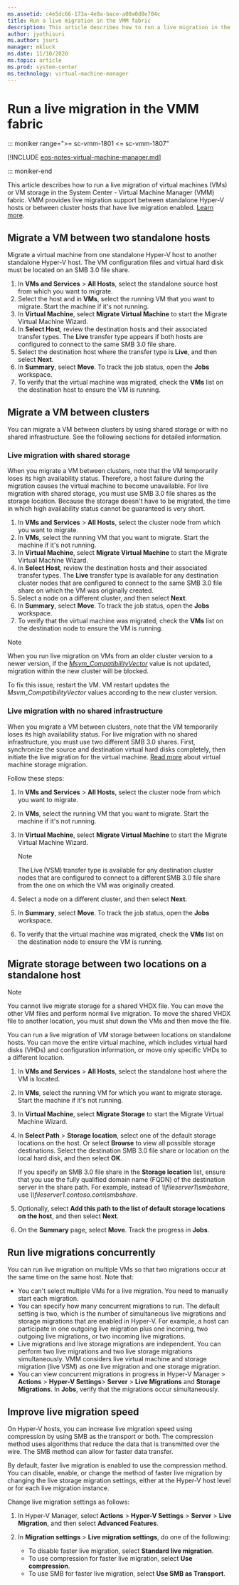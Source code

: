 ```yaml
---
ms.assetid: c4e5dc66-173a-4e8a-bace-a00a0d8e704c
title: Run a live migration in the VMM fabric
description: This article describes how to run a live migration in the VMM fabric
author: jyothisuri
ms.author: jsuri
manager: mkluck
ms.date: 11/10/2020
ms.topic: article
ms.prod: system-center
ms.technology: virtual-machine-manager
---
```



# Run a live migration in the VMM fabric

::: moniker range=">= sc-vmm-1801 <= sc-vmm-1807"

[!INCLUDE [eos-notes-virtual-machine-manager.md](../includes/eos-notes-virtual-machine-manager.md)]

::: moniker-end


This article describes how to run a live migration of virtual machines (VMs) or VM storage in the System Center - Virtual Machine Manager (VMM) fabric. VMM provides live migration support between standalone Hyper-V hosts or between cluster hosts that have live migration enabled. [Learn more](migrate.md#live-migration).

## Migrate a VM between two standalone hosts

Migrate a virtual machine from one standalone Hyper-V host to another standalone Hyper-V host. The VM configuration files and virtual hard disk must be located on an SMB 3.0 file share.

1.  In **VMs and Services** > **All Hosts**, select the standalone source host from which you want to migrate.
2.  Select the host and in **VMs**, select the running VM that you want to migrate. Start the machine if it's not running.
3.  In **Virtual Machine**, select **Migrate Virtual Machine** to start the Migrate Virtual Machine Wizard.
4.  In **Select Host**, review the destination hosts and their associated transfer types. The **Live** transfer type appears if both hosts are configured to connect to the same SMB 3.0 file share.
5.  Select the destination host where the transfer type is **Live**, and then select **Next**.
6.  In **Summary**, select **Move**. To track the job status, open the **Jobs** workspace.
7. To verify that the virtual machine was migrated, check the **VMs** list on the destination host to ensure the VM is running.


## Migrate a VM between clusters
You can migrate a VM between clusters by using shared storage or with no shared infrastructure. See the following sections for detailed information.

### Live migration with shared storage

When you migrate a VM between clusters, note that the VM temporarily loses its high availability status. Therefore, a host failure during the migration causes the virtual machine to become unavailable. For live migration with shared storage, you must use SMB 3.0 file shares as the storage location. Because the storage doesn't have to be migrated, the time in which high availability status cannot be guaranteed is very short.

1.  In **VMs and Services** > **All Hosts**, select the cluster node from which you want to migrate.
2.  In **VMs**, select the running VM that you want to migrate. Start the machine if it's not running.
3.  In **Virtual Machine**, select **Migrate Virtual Machine** to start the Migrate Virtual Machine Wizard.
4.  In **Select Host**, review the destination hosts and their associated transfer types. The **Live** transfer type is available for any destination cluster nodes that are configured to connect to the same SMB 3.0 file share on which the VM was originally created.
5.  Select a node on a different cluster, and then select **Next**.
6.  In **Summary**, select **Move**. To track the job status, open the **Jobs** workspace.
7. To verify that the virtual machine was migrated, check the **VMs** list on the destination node to ensure the VM is running.



>[!NOTE]
> When you run live migration on VMs from an older cluster version to a newer version, if the [*Msvm_CompatibilityVector*](/windows/win32/hyperv_v2/msvm-compatibilityvector) value is not updated, migration within the new cluster will be blocked.
>
>To fix this issue, restart the VM. VM restart updates the *Msvm_CompatibilityVector* values according to the new cluster version.

### Live migration with no shared infrastructure

When you migrate a VM between clusters, note that the VM temporarily loses its high availability status. For live migration with no shared infrastructure, you must use two different SMB 3.0 shares. First, synchronize the source and destination virtual hard disks completely, then initiate the live migration for the virtual machine. [Read more](/previous-versions/windows/it-pro/windows-server-2012-r2-and-2012/hh831435(v=ws.11)) about virtual machine storage migration.

Follow these steps:

1.  In **VMs and Services** > **All Hosts**, select the cluster node from which you want to migrate.
2.  In **VMs**, select the running VM that you want to migrate. Start the machine if it's not running.
3.  In **Virtual Machine**, select **Migrate Virtual Machine** to start the Migrate Virtual Machine Wizard.
     >[!NOTE]
     > The Live (VSM) transfer type is available for any destination cluster nodes that are configured to connect to a different SMB 3.0 file share from the one on which the VM was originally created.

4.  Select a node on a different cluster, and then select **Next**.
5.  In **Summary**, select **Move**. To track the job status, open the **Jobs** workspace.
6.  To verify that the virtual machine was migrated, check the **VMs** list on the destination node to ensure the VM is running.



## Migrate storage between two locations on a standalone host

> [!NOTE]
> You cannot live migrate storage for a shared VHDX file. You can move the other VM files and perform normal live migration.
> To move the shared VHDX file to another location, you must shut down the VMs and then move the file.

You can run a live migration of VM storage between locations on standalone hosts. You can move the entire virtual machine, which includes virtual hard disks (VHDs) and configuration information, or move only specific VHDs to a different location.

1.  In **VMs and Services** > **All Hosts**, select the standalone host where the VM is located.
2.  In **VMs**, select the running VM for which you want to migrate storage. Start the machine if it's not running.
3.  In **Virtual Machine**, select **Migrate Storage** to start the Migrate Virtual Machine Wizard.
4.  In **Select Path** >  **Storage location**, select one of the default storage locations on the host. Or select **Browse** to view all possible storage destinations. Select the destination SMB 3.0 file share or location on the local hard disk, and then select **OK**.

    If you specify an SMB 3.0 file share in the **Storage location** list, ensure that you use the fully qualified domain name (FQDN) of the destination server in the share path. For example, instead of *\\\fileserver1\smbshare*, use *\\\fileserver1.contoso.com\smbshare*.

5.  Optionally, select **Add this path to the list of default storage locations on the host**, and then select **Next**.
6.  On the **Summary** page, select **Move**. Track the progress in **Jobs**.


## Run live migrations concurrently

You can run live migration on multiple VMs so that two migrations occur at the same time on the same host. Note that:

- You can't select multiple VMs for a live migration. You need to manually start each migration.
- You can specify how many concurrent migrations to run. The default setting is two, which is the number of simultaneous live migrations and storage migrations that are enabled in Hyper-V. For example, a host can participate in one outgoing live migration plus one incoming, two outgoing live migrations, or two incoming live migrations.
- Live migrations and live storage migrations are independent. You can perform two live migrations and two live storage migrations simultaneously. VMM considers live virtual machine and storage migration (live VSM) as one live migration and one storage migration.
- You can view concurrent migrations in progress in Hyper-V Manager > **Actions** > **Hyper-V Settings**> **Server** >  **Live Migrations** and **Storage Migrations**. In **Jobs**, verify that the migrations occur simultaneously.


## Improve live migration speed

On Hyper-V hosts, you can increase live migration speed using compression by using SMB as the transport or both. The compression method uses algorithms that reduce the data that is transmitted over the wire. The SMB method can allow for faster data transfer.

By default, faster live migration is enabled to use the compression method. You can disable, enable, or change the method of faster live migration by changing the live storage migration settings, either at the Hyper-V host level or for each live migration instance.

Change live migration settings as follows:

1.  In Hyper-V Manager, select  **Actions** > **Hyper-V Settings** >  **Server** > **Live Migration**, and then select **Advanced Features**.
2.  In **Migration settings** > **Live migration settings**, do one of the following:

    -   To disable faster live migration, select **Standard live migration**.
    -   To use compression for faster live migration, select **Use compression**.
    -   To use SMB for faster live migration, select **Use SMB as Transport**.
